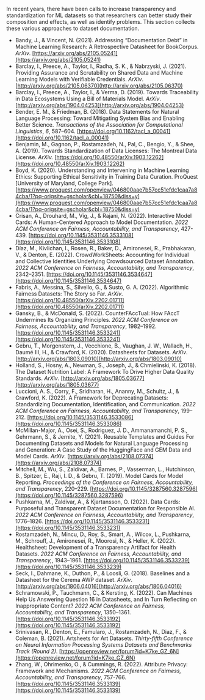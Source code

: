 In recent years, there have been calls to increase transparency and standardization for ML datasets so that researchers can better study their composition and effects, as well as identify problems. This section collects these various approaches to dataset documentation.

*   Bandy, J., & Vincent, N. (2021). Addressing “Documentation Debt” in Machine Learning Research: A Retrospective Datasheet for BookCorpus. _ArXiv_. [https://arxiv.org/abs/2105.05241](https://arxiv.org/abs/2105.05241)
*   Barclay, I., Preece, A., Taylor, I., Radha, S. K., & Nabrzyski, J. (2021). Providing Assurance and Scrutability on Shared Data and Machine Learning Models with Verifiable Credentials. _ArXiv_. [http://arxiv.org/abs/2105.06370](http://arxiv.org/abs/2105.06370)
*   ​​Barclay, I., Preece, A., Taylor, I., & Verma, D. (2019). Towards Traceability in Data Ecosystems Using a Bill of Materials Model. _ArXiv_. [http://arxiv.org/abs/1904.04253](http://arxiv.org/abs/1904.04253)
*   Bender, E. M., & Friedman, B. (2018). Data Statements for Natural Language Processing: Toward Mitigating System Bias and Enabling Better Science. _Transactions of the Association for Computational Linguistics_, _6_, 587–604. [https://doi.org/10.1162/tacl_a_00041](https://doi.org/10.1162/tacl_a_00041)
*   Benjamin, M., Gagnon, P., Rostamzadeh, N., Pal, C., Bengio, Y., & Shee, A. (2019). Towards Standardization of Data Licenses: The Montreal Data License. _ArXiv._ [https://doi.org/10.48550/arXiv.1903.12262](https://doi.org/10.48550/arXiv.1903.12262)
*   Boyd, K. (2020). Understanding and Intervening in Machine Learning Ethics: Supporting Ethical Sensitivity in Training Data Curation. ProQuest \[University of Maryland, College Park\]. [https://www.proquest.com/openview/046800aae7b57cc51efdc1caa7a84cba/1?pq-origsite=gscholar&cbl=18750&diss=y](https://www.proquest.com/openview/046800aae7b57cc51efdc1caa7a84cba/1?pq-origsite=gscholar&cbl=18750&diss=y)
*   Crisan, A., Drouhard, M., Vig, J., & Rajani, N. (2022). Interactive Model Cards: A Human-Centered Approach to Model Documentation. _2022 ACM Conference on Fairness, Accountability, and Transparency_, 427-439. [https://doi.org/10.1145/3531146.3533108](https://doi.org/10.1145/3531146.3533108)
*   Díaz, M., Kivlichan, I., Rosen, R., Baker, D., Amironesei, R., Prabhakaran, V., & Denton, E. (2022). CrowdWorkSheets: Accounting for Individual and Collective Identities Underlying Crowdsourced Dataset Annotation. _2022 ACM Conference on Fairness, Accountability, and Transparency_, 2342–2351. [https://doi.org/10.1145/3531146.3534647](https://doi.org/10.1145/3531146.3534647)
*   Fabris, A., Messina, S., Silvello, G., & Susto, G. A. (2022). Algorithmic Fairness Datasets: The Story so Far. _ArXiv_. [https://doi.org/10.48550/arXiv.2202.01711](https://doi.org/10.48550/arXiv.2202.01711)
*   Gansky, B., & McDonald, S. (2022). CounterFAccTual: How FAccT Undermines Its Organizing Principles. _2022 ACM Conference on Fairness, Accountability, and Transparency_, 1982–1992. [https://doi.org/10.1145/3531146.3533241](https://doi.org/10.1145/3531146.3533241)
*   Gebru, T., Morgenstern, J., Vecchione, B., Vaughan, J. W., Wallach, H., Daumé III, H., & Crawford, K. (2020). Datasheets for Datasets. _ArXiv_. [http://arxiv.org/abs/1803.09010](http://arxiv.org/abs/1803.09010)
*   Holland, S., Hosny, A., Newman, S., Joseph, J., & Chmielinski, K. (2018). The Dataset Nutrition Label: A Framework To Drive Higher Data Quality Standards. _ArXiv_. [http://arxiv.org/abs/1805.03677](http://arxiv.org/abs/1805.03677)
*   Luccioni, A. S., Corry, F., Sridharan, H., Ananny, M., Schultz, J., & Crawford, K. (2022). A Framework for Deprecating Datasets: Standardizing Documentation, Identification, and Communication. _2022 ACM Conference on Fairness, Accountability, and Transparency_, 199–212. [https://doi.org/10.1145/3531146.3533086](https://doi.org/10.1145/3531146.3533086)
*   McMillan-Major, A., Osei, S., Rodriguez, J. D., Ammanamanchi, P. S., Gehrmann, S., & Jernite, Y. (2021). Reusable Templates and Guides For Documenting Datasets and Models for Natural Language Processing and Generation: A Case Study of the HuggingFace and GEM Data and Model Cards. _ArXiv_. [https://arxiv.org/abs/2108.07374](https://arxiv.org/abs/2108.07374)
*   Mitchell, M., Wu, S., Zaldivar, A., Barnes, P., Vasserman, L., Hutchinson, B., Spitzer, E., Raji, I. D., & Gebru, T. (2019). Model Cards for Model Reporting. _Proceedings of the Conference on Fairness, Accountability, and Transparency_, 220–229. [https://doi.org/10.1145/3287560.3287596](https://doi.org/10.1145/3287560.3287596)
*   Pushkarna, M., Zaldivar, A., & Kjartansson, O. (2022). Data Cards: Purposeful and Transparent Dataset Documentation for Responsible AI. _2022 ACM Conference on Fairness, Accountability, and Transparency_, 1776–1826. [https://doi.org/10.1145/3531146.3533231](https://doi.org/10.1145/3531146.3533231)
*   Rostamzadeh, N., Mincu, D., Roy, S., Smart, A., Wilcox, L., Pushkarna, M., Schrouff, J., Amironesei, R., Moorosi, N., & Heller, K. (2022). Healthsheet: Development of a Transparency Artifact for Health Datasets. _2022 ACM Conference on Fairness, Accountability, and Transparency,_, 1943–1961. [https://doi.org/10.1145/3531146.3533239](https://doi.org/10.1145/3531146.3533239)
*   Seck, I., Dahmane, K., Duthon, P., & Loosli, G. (2018). Baselines and a Datasheet for the Cerema AWP dataset. _ArXiv_. [http://arxiv.org/abs/1806.04016](http://arxiv.org/abs/1806.04016)
*   Schramowski, P., Tauchmann, C., & Kersting, K. (2022). Can Machines Help Us Answering Question 16 in Datasheets, and In Turn Reflecting on Inappropriate Content? _2022 ACM Conference on Fairness, Accountability, and Transparency_, 1350–1361. [https://doi.org/10.1145/3531146.3533192](https://doi.org/10.1145/3531146.3533192)
*   Srinivasan, R., Denton, E., Famularo, J., Rostamzadeh, N., Diaz, F., & Coleman, B. (2021). Artsheets for Art Datasets. _Thirty-fifth Conference on Neural Information Processing Systems Datasets and Benchmarks Track (Round 2)_. [https://openreview.net/forum?id=K7ke_GZ_6N](https://openreview.net/forum?id=K7ke_GZ_6N)
*   Zhang, W., Ohrimenko, O., & Cummings, R. (2022). Attribute Privacy: Framework and Mechanisms. _2022 ACM Conference on Fairness, Accountability, and Transparency_, 757-766. [https://doi.org/10.1145/3531146.3533139](https://doi.org/10.1145/3531146.3533139)
